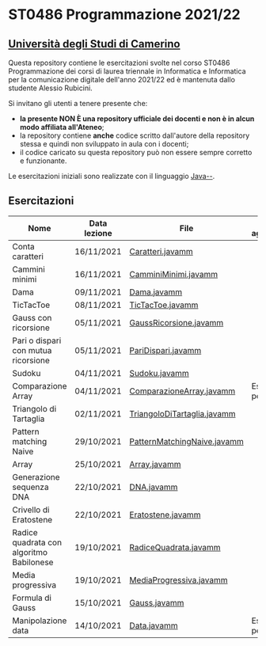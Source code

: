 # ST0486 Programmazione 2021/22
## [Università degli Studi di Camerino](https://www.unicam.it)

Questa repository contiene le esercitazioni svolte nel corso ST0486 Programmazione dei corsi di laurea triennale in Informatica e Informatica
per la comunicazione digitale dell'anno 2021/22 ed è mantenuta dallo studente Alessio Rubicini.

Si invitano gli utenti a tenere presente che:
- **la presente NON È una repository ufficiale dei docenti e non è in alcun modo affiliata all'Ateneo**;
- la repository contiene **anche** codice scritto dall'autore della repository stessa e quindi non sviluppato in aula con i docenti;
- il codice caricato su questa repository può non essere sempre corretto e funzionante.

Le esercitazioni iniziali sono realizzate con il linguaggio [Java--](http://www.pilucrescenzi.it/goccedijava/).


## Esercitazioni
| Nome                              			| Data lezione		| File                                                      			| Note aggiuntive		  |
| ----------------------------------------- | ----------------- | --------------------------------------------------------------------- | ----------------------- |
| Conta caratteri							| 16/11/2021        | [Caratteri.javamm](src/javamm/Caratteri.javamm)						| 						  |
| Cammini minimi							| 16/11/2021        | [CamminiMinimi.javamm](src/javamm/CamminiMinimi.javamm)				| 						  |
| Dama										| 09/11/2021        | [Dama.javamm](src/javamm/Dama.javamm)									| 						  |
| TicTacToe									| 08/11/2021        | [TicTacToe.javamm](src/javamm/TicTacToe.javamm)						| 						  |
| Gauss con ricorsione						| 05/11/2021        | [GaussRicorsione.javamm](src/javamm/GaussRicorsione.javamm)			| 						  |
| Pari o dispari con mutua ricorsione		| 05/11/2021        | [PariDispari.javamm](src/javamm/PariDispari.javamm)					| 						  |
| Sudoku					 				| 04/11/2021        | [Sudoku.javamm](src/javamm/Sudoku.javamm)								| 						  |
| Comparazione Array			 			| 04/11/2021        | [ComparazioneArray.javamm](src/javamm/ComparazioneArray.javamm)		| Esercizio per casa	  |
| Triangolo di Tartaglia						| 02/11/2021        | [TriangoloDiTartaglia.javamm](src/javamm/TriangoloDiTartaglia.javamm) |						  |
| Pattern matching Naive				    		| 29/10/2021        | [PatternMatchingNaive.javamm](src/javamm/PatternMatchingNaive.javamm) |						  |
| Array						 				| 25/10/2021        | [Array.javamm](src/javamm/Array.javamm) 								|						  |
| Generazione sequenza DNA 					| 22/10/2021        | [DNA.javamm](src/javamm/DNA.javamm) 									|						  |
| Crivello di Eratostene    					| 22/10/2021        | [Eratostene.javamm](src/javamm/Eratostene.javamm) 					|						  |
| Radice quadrata con algoritmo Babilonese 	| 19/10/2021        | [RadiceQuadrata.javamm](src/javamm/RadiceQuadrata.javamm) 			|						  |
| Media progressiva   						| 19/10/2021        | [MediaProgressiva.javamm](src/javamm/MediaProgressiva.javamm)			|						  |
| Formula di Gauss   						| 15/10/2021        | [Gauss.javamm](src/javamm/Gauss.javamm)								|						  |
| Manipolazione data   						| 14/10/2021        | [Data.javamm](src/javamm/Data.javamm)									| Esercizio per casa	  |
